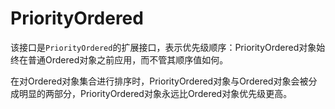 # PriorityOrdered

该接口是`PriorityOrdered`的扩展接口，表示优先级顺序：PriorityOrdered对象始终在普通Ordered对象之前应用，而不管其顺序值如何。

在对Ordered对象集合进行排序时，PriorityOrdered对象与Ordered对象会被分成明显的两部分，PriorityOrdered对象永远比Ordered对象优先级更高。
